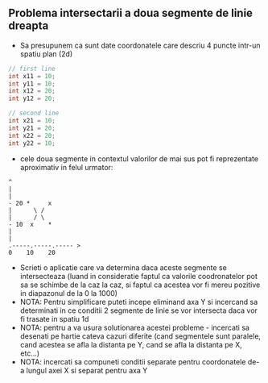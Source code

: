 ## Problema intersectarii a doua segmente de linie dreapta

* Sa presupunem ca sunt date coordonatele care descriu 4 puncte intr-un spatiu plan (2d)

```c
// first line
int x11 = 10;
int y11 = 10;
int x12 = 20;
int y12 = 20;

// second line
int x21 = 10;
int y21 = 20;
int x22 = 20;
int y22 = 10;

```

* cele doua segmente in contextul valorilor de mai sus pot fi reprezentate aproximativ in felul urmator:

```
^
|
|
- 20 *     x
|      \ /
|      / \
- 10  x    *
|
|
.-----.-----.----- >
0    10    20 
```

* Scrieti o aplicatie care va determina daca aceste segmente se intersecteaza (luand in consideratie faptul ca valorile coodronatelor pot sa se schimbe de la caz la caz, si faptul ca acestea vor fi mereu pozitive in diapazonul de la 0 la 1000)
* NOTA: Pentru simplificare puteti incepe eliminand axa Y si incercand sa determinati in ce conditii 2 segmente de linie se vor intersecta daca vor fi trasate in spatiu 1d
* NOTA: pentru a va usura solutionarea acestei probleme - incercati sa desenati pe hartie cateva cazuri diferite (cand segmentele sunt paralele, cand acestea se afla la distanta pe Y, cand se afla la distanta pe X, etc...)
* NOTA: incercati sa compuneti conditii separate pentru coordonatele de-a lungul axei X si separat pentru axa Y
